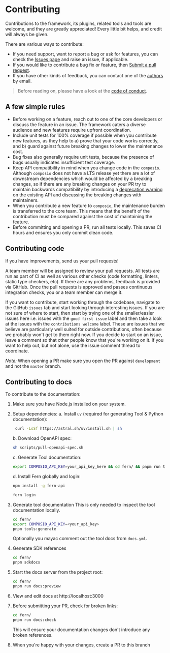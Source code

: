 # Contributing

Contributions to the framework, its plugins, related tools and tools are welcome, and they are greatly appreciated! Every little bit helps, and credit will always be given.

There are various ways to contribute:

- If you need support, want to report a bug or ask for features, you can check the [Issues page](https://github.com/composiohq/composio/issues) and raise an issue, if applicable.
- If you would like to contribute a bug fix or feature, then [Submit a pull request](https://github.com/composiohq/composio/pulls).
- If you have other kinds of feedback, you can contact one of the [authors](https://github.com/composiohq/composio/blob/master/AUTHORS.md) by email.

> Before reading on, please have a look at the [code of conduct](https://github.com/composiohq/composio/blob/master/CODE_OF_CONDUCT.md).

## A few simple rules

- Before working on a feature, reach out to one of the core developers or discuss the feature in an issue. The framework caters a diverse audience and new features require upfront coordination.
- Include unit tests for 100% coverage if possible when you contribute new features, as they help to a) prove that your code works correctly, and b) guard against future breaking changes to lower the maintenance cost.
- Bug fixes also generally require unit tests, because the presence of bugs usually indicates insufficient test coverage.
- Keep API compatibility in mind when you change code in the `composio`. Although `composio` does not have a LTS release yet there are a lot of downstream dependencies which would be affected by a breaking changes, so if there are any breaking changes on your PR try to maintain backwards compatibility by introducing a [deprecation warning](https://github.com/composiohq/composio/blob/master/python/composio/utils/decorators.py#L15) on the existing API and discussing the breaking changes with maintainers.
- When you contribute a new feature to `composio`, the maintenance burden is transferred to the core team. This means that the benefit of the contribution must be compared against the cost of maintaining the feature.
- Before committing and opening a PR, run all tests locally. This saves CI hours and ensures you only commit clean code.

## Contributing code

If you have improvements, send us your pull requests!

A team member will be assigned to review your pull requests. All tests are run as part of CI as well as various other checks (code formatting, linters, static type checkers, etc). If there are any problems, feedback is provided via GitHub. Once the pull requests is approved and passes continuous integration checks, you or a team member can merge it.

If you want to contribute, start working through the codebase, navigate to the GitHub `issues` tab and start looking through interesting issues. If you are not sure of where to start, then start by trying one of the smaller/easier issues here i.e. issues with the `good first issue` label and then take a look at the issues with the `contributions welcome` label. These are issues that we believe are particularly well suited for outside contributions, often because we probably won't get to them right now. If you decide to start on an issue, leave a comment so that other people know that you're working on it. If you want to help out, but not alone, use the issue comment thread to coordinate.

_Note:_ When opening a PR make sure you open the PR against `development` and not the `master` branch.

## Contributing to docs

To contribute to the documentation:

1. Make sure you have Node.js installed on your system.

2. Setup dependencies:
   a. Install `uv` (required for generating Tool & Python documentation):

   ```bash
    curl -LsSf https://astral.sh/uv/install.sh | sh
   ```

   b. Download OpenAPI spec:

   ```bash
   sh scripts/pull-openapi-spec.sh
   ```

   c. Generate Tool documentation:

   ```bash
   export COMPOSIO_API_KEY=your_api_key_here && cd fern/ && pnpm run tools:generate
   ```

   d. Install Fern globally and login:

   ```bash
   npm install -g fern-api
   ```

   ```bash
   fern login
   ```

3. Generate tool documentation
   This is only needed to inspect the tool documentation locally.
   ```bash
   cd fern/
   export COMPOSIO_API_KEY=<your_api_key>
   pnpm tools:generate
   ```
   Optionally you mayac comment out the tool docs from `docs.yml`.

4. Generate SDK references
   ```bash
   cd fern/
   pnpm sdkdocs
   ```

5. Start the docs server from the project root:

   ```bash
   cd fern/
   pnpm run docs:preview
   ```

6. View and edit docs at http://localhost:3000

7. Before submitting your PR, check for broken links:

   ```bash
   cd fern/
   pnpm run docs:check
   ```

   This will ensure your documentation changes don't introduce any broken references.

8. When you're happy with your changes, create a PR to this branch
